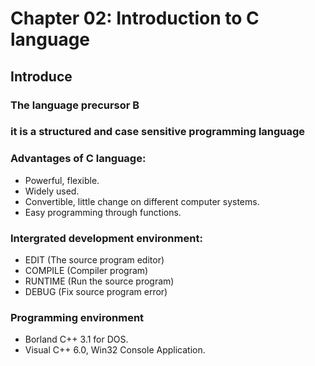 # Chapter 02: Introduction to C language
## Introduce
### The language precursor B
### it is a structured and case sensitive programming language
### Advantages of C language:
- Powerful, flexible.
- Widely used.
- Convertible, little change on different computer systems.
- Easy programming through functions.
### Intergrated development environment:
- EDIT (The source program editor)
- COMPILE (Compiler program)
- RUNTIME (Run the source program)
- DEBUG (Fix source program error)
### Programming environment
- Borland C++ 3.1 for DOS.
- Visual C++ 6.0, Win32 Console Application.